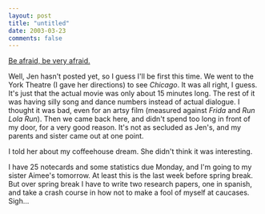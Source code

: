 ```yaml
---
layout: post
title: "untitled"
date: 2003-03-23
comments: false
---
```

[Be afraid, be very afraid.][0]




Well, Jen hasn't posted yet, so I guess I'll be first this time. We went to
the York Theatre (I gave her directions) to see _Chicago_. It was all right, I
guess. It's just that the actual movie was only about 15 minutes long. The
rest of it was having silly song and dance numbers instead of actual dialogue.
I thought it was bad, even for an artsy film (measured against _Frida_ and
_Run Lola Run_). Then we came back here, and didn't spend too long in front of
my door, for a very good reason. It's not as secluded as Jen's, and my parents
and sister came out at one point.




I told her about my coffeehouse dream. She didn't think it was interesting.




I have 25 notecards and some statistics due Monday, and I'm going to my sister
Aimee's tomorrow. At least this is the last week before spring break. But over
spring break I have to write two research papers, one in spanish, and take a
crash course in how not to make a fool of myself at caucases. Sigh...



[0]: http://forgotmyduck.blogspot.com/2003_03_01_forgotmyduck_archive.html#91185380
